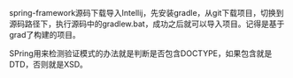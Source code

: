 spring-framework源码下载导入Intellij，先安装gradle，从git下载项目，切换到源码路径下，执行源码中的gradlew.bat，成功之后就可以导入项目。记得是基于grad了构建的项目。

SPring用来检测验证模式的办法就是判断是否包含DOCTYPE，如果包含就是DTD，否则就是XSD。
